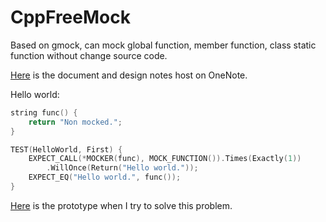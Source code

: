 CppFreeMock
===========

Based on gmock, can mock global function, member function, class static function without change source code.

[Here](https://onedrive.live.com/redir.aspx?cid=4c6fdc828365b80e&page=view&resid=4C6FDC828365B80E!28191&parId=4C6FDC828365B80E!28141&authkey=!AtpjZailG7DIcVg&Bpub=SDX.SkyDrive&Bsrc=Share) is the document and design notes host on OneNote.

Hello world:

```cpp
string func() {
    return "Non mocked.";
}

TEST(HelloWorld, First) {
    EXPECT_CALL(*MOCKER(func), MOCK_FUNCTION()).Times(Exactly(1))
        .WillOnce(Return("Hello world."));
    EXPECT_EQ("Hello world.", func());
}
```

[Here](https://github.com/gzc9047/cpp_non_virtual_mock) is the prototype when I try to solve this problem.